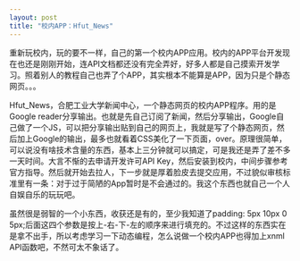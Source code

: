 ```yaml
---
layout: post
title: "校内APP：Hfut_News"
---
```


重新玩校内，玩的要不一样，自己的第一个校内APP应用。校内的APP平台开发现在也还是刚刚开始，连API文档都还没有完全弄好，好多人都是自己摸索开发学习。照着别人的教程自己也弄了个APP，其实根本不能算是APP，因为只是个静态网页。。。

Hfut_News，合肥工业大学新闻中心，一个静态网页的校内APP程序。用的是Google reader分享输出。也就是先自己订阅了新闻，然后分享输出，Google自己做了一个JS，可以把分享输出贴到自己的网页上，我就是写了个静态网页，然后加上Google的输出，最多也就看着CSS美化了一下页面，over。原理很简单，可以说没有啥技术含量的东西，基本上三分钟就可以搞定，可是我还是弄了差不多一天时间。大言不惭的去申请开发许可API Key，然后安装到校内，中间步骤参考官方指导。然后就开始去拉人，下一步就是厚着脸皮去提交应用，不过貌似审核标准里有一条：对于过于简陋的App暂时是不会通过的。我这个东西也就自己一个人自娱自乐的玩玩吧。

虽然很是弱智的一个小东西，收获还是有的，至少我知道了padding: 5px 10px 0 5px;后面这四个参数是按上-右-下-左的顺序来进行填充的。不过这样的东西实在是拿不出手，所以考虑学习一下动态编程，怎么说做一个校内APP也得加上xnml API函数吧，不然可太不象话了。
